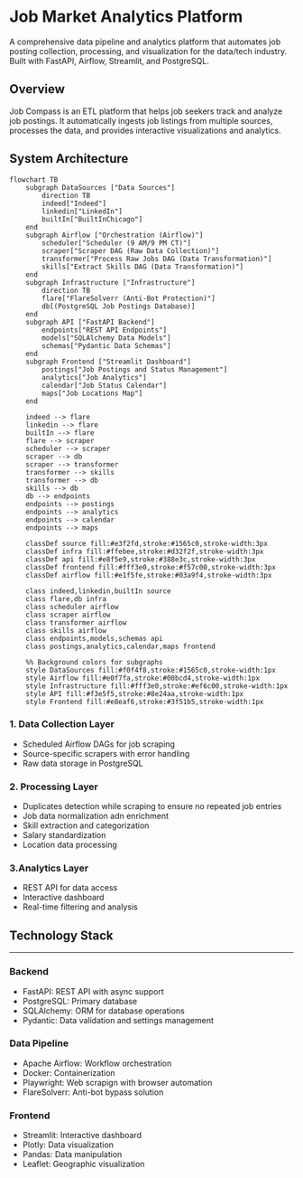 # Job Market Analytics Platform

A comprehensive data pipeline and analytics platform that automates job posting collection, processing, and visualization for the data/tech industry. Built with FastAPI, Airflow, Streamlit, and PostgreSQL.

## Overview
Job Compass is an ETL platform that helps job seekers track and analyze job postings. It automatically ingests job listings from multiple sources, processes the data, and provides interactive visualizations and analytics.

## System Architecture
```mermaid
flowchart TB
    subgraph DataSources ["Data Sources"]
        direction TB
        indeed["Indeed"]
        linkedin["LinkedIn"]
        builtIn["BuiltInChicago"]
    end
    subgraph Airflow ["Orchestration (Airflow)"]
        scheduler["Scheduler (9 AM/9 PM CT)"]
        scraper["Scraper DAG (Raw Data Collection)"]
        transformer["Process Raw Jobs DAG (Data Transformation)"]
        skills["Extract Skills DAG (Data Transformation)"]
    end
    subgraph Infrastructure ["Infrastructure"]
        direction TB
        flare["FlareSolverr (Anti-Bot Protection)"]
        db[(PostgreSQL Job Postings Database)]
    end
    subgraph API ["FastAPI Backend"]
        endpoints["REST API Endpoints"]
        models["SQLAlchemy Data Models"]
        schemas["Pydantic Data Schemas"]
    end
    subgraph Frontend ["Streamlit Dashboard"]
        postings["Job Postings and Status Management"]
        analytics["Job Analytics"]
        calendar["Job Status Calendar"]
        maps["Job Locations Map"]
    end
    
    indeed --> flare
    linkedin --> flare
    builtIn --> flare
    flare --> scraper
    scheduler --> scraper
    scraper --> db
    scraper --> transformer
    transformer --> skills
    transformer --> db
    skills --> db
    db --> endpoints
    endpoints --> postings
    endpoints --> analytics
    endpoints --> calendar
    endpoints --> maps
    
    classDef source fill:#e3f2fd,stroke:#1565c0,stroke-width:3px
    classDef infra fill:#ffebee,stroke:#d32f2f,stroke-width:3px
    classDef api fill:#e8f5e9,stroke:#388e3c,stroke-width:3px
    classDef frontend fill:#fff3e0,stroke:#f57c00,stroke-width:3px
    classDef airflow fill:#e1f5fe,stroke:#03a9f4,stroke-width:3px
    
    class indeed,linkedin,builtIn source
    class flare,db infra
    class scheduler airflow
    class scraper airflow
    class transformer airflow
    class skills airflow
    class endpoints,models,schemas api
    class postings,analytics,calendar,maps frontend
    
    %% Background colors for subgraphs
    style DataSources fill:#f0f4f8,stroke:#1565c0,stroke-width:1px
    style Airflow fill:#e0f7fa,stroke:#00bcd4,stroke-width:1px
    style Infrastructure fill:#fff3e0,stroke:#ef6c00,stroke-width:1px
    style API fill:#f3e5f5,stroke:#8e24aa,stroke-width:1px
    style Frontend fill:#e8eaf6,stroke:#3f51b5,stroke-width:1px
```

### 1. Data Collection Layer
- Scheduled Airflow DAGs for job scraping
- Source-specific scrapers with error handling
- Raw data storage in PostgreSQL

### 2. Processing Layer
- Duplicates detection while scraping to ensure no repeated job entries
- Job data normalization adn enrichment
- Skill extraction and categorization
- Salary standardization
- Location data processing

###  3.Analytics Layer
- REST API for data access
- Interactive dashboard
- Real-time filtering and analysis

## Technology Stack
-------------------------
### Backend
- FastAPI: REST API with async support
- PostgreSQL: Primary database
- SQLAlchemy: ORM for database operations
- Pydantic: Data validation and settings management

### Data Pipeline
- Apache Airflow: Workflow orchestration
- Docker: Containerization
- Playwright: Web scrapign with browser automation
- FlareSolverr: Anti-bot bypass solution

### Frontend
- Streamlit: Interactive dashboard
- Plotly: Data visualization
- Pandas: Data manipulation
- Leaflet: Geographic visualization 


